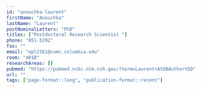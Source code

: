 ```yaml
---
id: "anouchka-laurent"
firstName: "Anouchka"
lastName: "Laurent"
postNominalLetters: "PhD"
titles: ["Postdoctoral Research Scientist "]
phone: "851-5292"
fax: ""
email: "apl2161@cumc.columbia.edu"
room: "401B"
researchAreas: []
pubmed: "https://pubmed.ncbi.nlm.nih.gov/?term=Laurent+A%5BAuthor%5D"
url: ""
tags: ["page-format::long", "publication-format::recent"]
---
```

